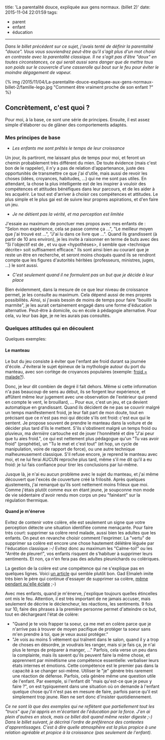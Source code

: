 title: 'La parentalité douce, expliquée aux gens normaux. (billet 2)'
date: 2015-11-04 22:01:59
tags:
- parent
- enfant
- éducation
---

*Dans le billet précédent sur ce sujet, j'avais tenté de définir la parentalité "douce".*
*Vous vous souviendrez peut-être qu'il s'agit plus d'un mot choisi en contraste avec la parentalité classique. Il ne s'agit pas d'être "doux" en toutes circonstances, ce qui serait aussi sans danger que de mettre tous son poids sur le couvercle d'une casserolle qui bout sur le feu pour éviter le moindre dégagement de vapeur.*

{% img /2015/11/04/La-parentalite-douce-expliquee-aux-gens-normaux-billet-2/famille-lego.jpg "Comment être vraiment proche de son enfant ?" %}

Concrètement, c'est quoi ?
--------------------------

Pour moi, à la base, ce sont une série de principes.
Ensuite, il est assez simple d'élaborer ou de glâner des comportements adaptés.

### Mes principes de base

* _Les enfants me sont prêtés le temps de leur croissance_

Un jour, ils partiront, me laissant plus de temps pour moi, et feront un chemin probablement très différent du mien.
De toute évidence (mais c'est bon de le rappeler), il n'y a pas de relation d'appartenance, juste des opportunités de transmettre ce que j'ai d'utile, mais aussi de revoir les choses (idées, croyances, habitudes, ...) qui ne me sont pas utiles.
En attendant, la chose la plus intelligente est de les inspirer à vouloir des compétences et attitudes bénéfiques dans leur parcours, et de les aider à les acquérir. Le tout est d'arriver à choisir ces compétences et attitudes. Le plus simple et le plus gai est de suivre leur propres aspirations, et d'en faire un jeu.

* _Je ne détient pas la vérité, et ma perception est limitée_

J'essaie au maximum de ponctuer mes propos avec mes enfants de : "Selon mon expérience, cela se passe comme ça ...", "Le meilleur moyen que j'ai trouvé est ...", "J'ai lu dans ce livre que ...". Quand ils grandissent (à partir de 10 ans environ), je les invite à raisonner en terme de buts avec des "Si l'objectif est de <objectif>, et vu que <hypothèses>, il semble que <technique décrite> soit suffisament efficace."
Ils sont ainsi bien au courant que je reste un être en recherche, et seront moins choqués quand ils se rendront compte que les figures d'autorités héritées (professeurs, ministres, juges, ...) le sont aussi.

* _C'est seulement quand il ne formulent pas un but que je décide à leur place_

Bien évidemment, dans la mesure de ce que leur niveau de croissance permet, je les consulte au maximum. Cela dépend aussi de mes propres possibilités.
Ainsi, si j'avais besoin de moins de temps pour faire "bouillir la marmite", je les aurait certainement engagé dans une forme d'éducation alternative. Peut-être à domicile, ou en école à pédagogie alternative.
Pour cela, vu leur bas âge, je ne les aurais pas consultés.

### Quelques attitudes qui en découlent

Quelques exemples:

#### Le manteau

Le but du jeu consiste à éviter que l'enfant aie froid durant sa journée d'école. J'éviterai le sujet épineux de la mythologie autour du port du manteau, avec son cortège de croyances populaires (exemple: [froid = malade?](http://www.pourlascience.fr/ewb_pages/a/article-pourquoi-tombe-t-on-malade-quand-on-prend-froid-27968.php)).

Donc, je leur dit combien de degré il fait dehors. Même si cette information n'a pas beaucoup de sens au début, ils se forgent leur expérience, et affûtent même leur jugement avec une observation de l'extérieur qui prend en compte le vent, le brouillard, ...
Pour eux, c'est un jeu, et ça devient automatique en grandissant.
Quand ils décident de ne pas se couvrir malgré un temps manifestement froid, je leur fait part de mon doute, tout en précisant que ce n'est pas moi qui décide s'ils ont froid: c'est eux qui le sentent. Je propose souvent de prendre le manteau dans la voiture et de décider plus tard d'ils le mettent.
S'ils s'obstinent malgré un temps froid ou pluvieux, ma _dernière_ cartouche est de jouer l'honnêteté et dire "J'ai peur que tu aies froid.", ce qui est nettement plus pédagogue qu'un "Tu vas avoir froid" (prophétie), un "Tu le met et c'est tout" (et hop, un cycle de manipulation, voire de rapport de force), ou une autre technique malheureusement classique. S'il refuse encore, je reprend le manteau avec moi, et ne lui ferai AUCUN reproche plus tard, même s'il me dit qu'il a eu froid: je lui fais confiance pour tirer les conclusions par lui-même.

Jusque là, je n'ai eu aucun problème avec le sujet du manteau, et j'ai même découvert que l'excès de couverture créé la frilosité.
Après quelques ajustements, j'ai remarqué qu'ils sont nettement moins frileux que moi. Comme j'étais plutôt comme eux en étant jeune, je soupconne mon mode de vie sédentaire d'avoir rendu mon corps un peu "fainéant" sur la régulation thermique.

#### Quand je m'énerve

Evitez de contenir votre colère, elle est seulement un signe que votre perception détecte une situation identifiée comme menaçante. Pour faire très court: supprimer sa colère rend malade, aussi bien les adultes que les enfants. On peut en revanche choisir comment l'exprimer. La "vertu" de supprimer sa colère est encore une chose hautement délétère léguée par l'éducation classique :-/
Evitez donc au maximum les "Calme-toi!" ou les "Arrête de pleurer!", vos enfants risquent de s'habituer à supprimer leurs sentiments. Et non, ça n'en fera pas des adultes pleunichards ou colériques.

La gestion de la colère est une compétence qui ne s'explique pas en quelques lignes. Voici [un article](http://www.psyris.be/gestion-de-la-colere/) qui semble plutôt bon.
Gad Elmaleh imite très bien le père qui continue d'essayer de supprimer sa colère, [même pendant qu'elle éclate](https://www.youtube.com/watch?v=Q1owaFHes0w) ;-)

Avec mes enfants, quand je m'énerve, j'explique toujours quelles étincelles ont mis le feu.
Attention, il est très important de ne jamais accuser, mais seulement de décrire le déclencheur, les réactions, les sentiments. 9 fois sur 10, faire des phrases à la première personne permet d'atteindre ce but, tout en déchargeant l'état de colère:
* "Quand je te vois frapper ta soeur, ça me met en colère parce que je n'arrive pas à trouver de moyen pacifique de protéger ta soeur sans m'en prendre à toi, que je veux aussi protéger."
* "Je vois au moins 5 vêtement qui traînent dans le salon, quand il y a trop de choses en désordre, je voudrais les ranger, mais si je fais ça, je n'ai plus le temps de préparer à manger, ..."
Parfois, cela verse un peu dans la complainte, mais ils savent qu'ils peuvent faire la même chose, et apprennent par mimétisme une compétence essentielle: verbaliser leurs états internes et émotions. Cette compétence est le premier pas dans la capacité à se changer soi-même.
Utiliser le "je" génère très rarement une réaction de défense. Parfois, cela génère même une question utile de l'enfant. Par exemple, si l'enfant dit "mais qu'est-ce que je peux y faire ?", on est typiquement dans une situation où on demande à l'enfant quelque chose qu'il n'est pas en mesure de faire, parfois parce qu'il est simplement trop jeune. Rien ne sert donc d'insister quotidiennement.

*Ce ne sont là que des exemples qui ne reflètent que partiellement tout les "trucs" que j'ai appris en m'écartant de l'éducation par la force. J'en ai plein d'autres en stock, mais ce billet doit quand même rester digeste ;-)*
*Dans le billet suivant, je décrirai l'ordre de préférence des contextes d'apprentissages. C'est à dire quelle atmosphère est la plus propice à une relation agréable et propice à la croissance (pas seulement de l'enfant).*